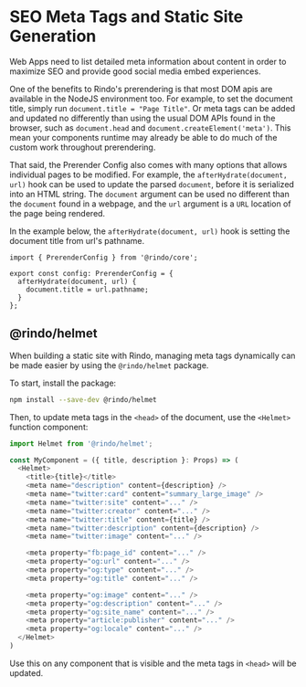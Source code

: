 # SEO Meta Tags and Static Site Generation

Web Apps need to list detailed meta information about content in order to maximize SEO and provide good social media embed experiences.

One of the benefits to Rindo's prerendering is that most DOM apis are available in the NodeJS environment too. For example, to set the document title, simply run `document.title = "Page Title"`. Or meta tags can be added and updated no differently than using the usual DOM APIs found in the browser, such as `document.head` and `document.createElement('meta')`. This mean your components runtime may already be able to do much of the custom work throughout prerendering.

That said, the Prerender Config also comes with many options that allows individual pages to be modified. For example, the `afterHydrate(document, url)` hook can be used to update the parsed `document`, before it is serialized into an HTML string. The `document` argument can be used no different than the `document` found in a webpage, and the `url` argument is a `URL` location of the page being rendered.

In the example below, the `afterHydrate(document, url)` hook is setting the document title from url's pathname.

```tsx
import { PrerenderConfig } from '@rindo/core';

export const config: PrerenderConfig = {
  afterHydrate(document, url) {
    document.title = url.pathname;
  }
};
```

## @rindo/helmet

When building a static site with Rindo, managing meta tags dynamically can be made easier by using the `@rindo/helmet` package.

To start, install the package:

```bash
npm install --save-dev @rindo/helmet
```

Then, to update meta tags in the `<head>` of the document, use the `<Helmet>` function component:

```typescript
import Helmet from '@rindo/helmet';

const MyComponent = ({ title, description }: Props) => (
  <Helmet>
    <title>{title}</title>
    <meta name="description" content={description} />
    <meta name="twitter:card" content="summary_large_image" />
    <meta name="twitter:site" content="..." />
    <meta name="twitter:creator" content="..." />
    <meta name="twitter:title" content={title} />
    <meta name="twitter:description" content={description} />
    <meta name="twitter:image" content="..." />

    <meta property="fb:page_id" content="..." />
    <meta property="og:url" content="..." />
    <meta property="og:type" content="..." />
    <meta property="og:title" content="..." />

    <meta property="og:image" content="..." />
    <meta property="og:description" content="..." />
    <meta property="og:site_name" content="..." />
    <meta property="article:publisher" content="..." />
    <meta property="og:locale" content="..." />
  </Helmet>
)
```

Use this on any component that is visible and the meta tags in `<head>` will be updated.
